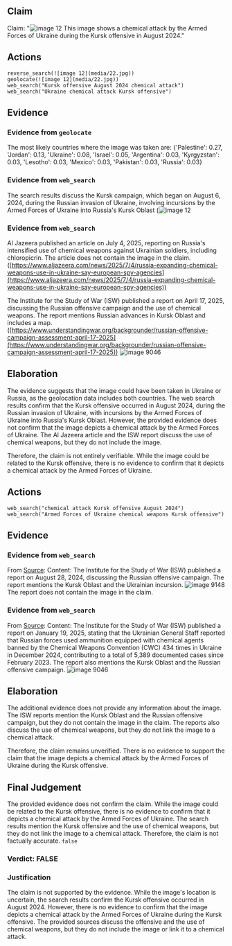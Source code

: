 ## Claim
Claim: "![image 12](media/22.jpg) This image shows a chemical attack by the Armed Forces of Ukraine during the Kursk offensive in August 2024."

## Actions
```
reverse_search(![image 12](media/22.jpg))
geolocate(![image 12](media/22.jpg))
web_search("Kursk offensive August 2024 chemical attack")
web_search("Ukraine chemical attack Kursk offensive")
```

## Evidence
### Evidence from `geolocate`
The most likely countries where the image was taken are: {'Palestine': 0.27, 'Jordan': 0.13, 'Ukraine': 0.08, 'Israel': 0.05, 'Argentina': 0.03, 'Kyrgyzstan': 0.03, 'Lesotho': 0.03, 'Mexico': 0.03, 'Pakistan': 0.03, 'Russia': 0.03}

### Evidence from `web_search`
The search results discuss the Kursk campaign, which began on August 6, 2024, during the Russian invasion of Ukraine, involving incursions by the Armed Forces of Ukraine into Russia's Kursk Oblast (![image 12](media/22.jpg)

### Evidence from `web_search`
Al Jazeera published an article on July 4, 2025, reporting on Russia's intensified use of chemical weapons against Ukrainian soldiers, including chloropicrin. The article does not contain the image in the claim. ([https://www.aljazeera.com/news/2025/7/4/russia-expanding-chemical-weapons-use-in-ukraine-say-european-spy-agencies](https://www.aljazeera.com/news/2025/7/4/russia-expanding-chemical-weapons-use-in-ukraine-say-european-spy-agencies))

The Institute for the Study of War (ISW) published a report on April 17, 2025, discussing the Russian offensive campaign and the use of chemical weapons. The report mentions Russian advances in Kursk Oblast and includes a map. ([https://www.understandingwar.org/backgrounder/russian-offensive-campaign-assessment-april-17-2025](https://www.understandingwar.org/backgrounder/russian-offensive-campaign-assessment-april-17-2025)) ![image 9046](media/2025-08-30_21-46-1756590396-017139.jpg)

## Elaboration
The evidence suggests that the image could have been taken in Ukraine or Russia, as the geolocation data includes both countries. The web search results confirm that the Kursk offensive occurred in August 2024, during the Russian invasion of Ukraine, with incursions by the Armed Forces of Ukraine into Russia's Kursk Oblast. However, the provided evidence does not confirm that the image depicts a chemical attack by the Armed Forces of Ukraine. The Al Jazeera article and the ISW report discuss the use of chemical weapons, but they do not include the image.

Therefore, the claim is not entirely verifiable. While the image could be related to the Kursk offensive, there is no evidence to confirm that it depicts a chemical attack by the Armed Forces of Ukraine.


## Actions
```
web_search("chemical attack Kursk offensive August 2024")
web_search("Armed Forces of Ukraine chemical weapons Kursk offensive")
```

## Evidence
### Evidence from `web_search`
From [Source](https://www.understandingwar.org/backgrounder/russian-offensive-campaign-assessment-august-28-2024): 
Content: The Institute for the Study of War (ISW) published a report on August 28, 2024, discussing the Russian offensive campaign. The report mentions the Kursk Oblast and the Ukrainian incursion. ![image 9148](media/2025-08-30_21-51-1756590675-346972.jpg) The report does not contain the image in the claim.


### Evidence from `web_search`
From [Source](https://understandingwar.org/backgrounder/russian-offensive-campaign-assessment-january-19-2025): 
Content: The Institute for the Study of War (ISW) published a report on January 19, 2025, stating that the Ukrainian General Staff reported that Russian forces used ammunition equipped with chemical agents banned by the Chemical Weapons Convention (CWC) 434 times in Ukraine in December 2024, contributing to a total of 5,389 documented cases since February 2023. The report also mentions the Kursk Oblast and the Russian offensive campaign. ![image 9046](media/2025-08-30_21-46-1756590396-017139.jpg)


## Elaboration
The additional evidence does not provide any information about the image. The ISW reports mention the Kursk Oblast and the Russian offensive campaign, but they do not contain the image in the claim. The reports also discuss the use of chemical weapons, but they do not link the image to a chemical attack.

Therefore, the claim remains unverified. There is no evidence to support the claim that the image depicts a chemical attack by the Armed Forces of Ukraine during the Kursk offensive.


## Final Judgement
The provided evidence does not confirm the claim. While the image could be related to the Kursk offensive, there is no evidence to confirm that it depicts a chemical attack by the Armed Forces of Ukraine. The search results mention the Kursk offensive and the use of chemical weapons, but they do not link the image to a chemical attack. Therefore, the claim is not factually accurate. `false`

### Verdict: FALSE

### Justification
The claim is not supported by the evidence. While the image's location is uncertain, the search results confirm the Kursk offensive occurred in August 2024. However, there is no evidence to confirm that the image depicts a chemical attack by the Armed Forces of Ukraine during the Kursk offensive. The provided sources discuss the offensive and the use of chemical weapons, but they do not include the image or link it to a chemical attack.

